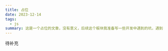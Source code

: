 ```yaml
---
title: 占位
date: 2023-12-14
tags:
  - js
summary: 这是一个占位的文章，没有意义，后续这个板块我准备写一些开发中遇到的坑，遇到的问题，怎么解决的，方便自己后续再遇到方柏霓解决。
---
```


待补充
